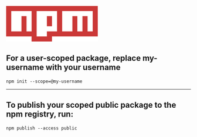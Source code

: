 <img src="../res/logo/npm_logo.png" width="250px" alt="npm Logo"/>

## For a user-scoped package, replace my-username with your username

```console
npm init --scope=@my-username
```

---

## To publish your scoped public package to the npm registry, run:

```console
npm publish --access public
```
